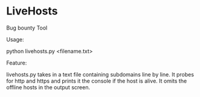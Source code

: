 # LiveHosts
Bug bounty Tool


Usage:

python livehosts.py <filename.txt>

Feature:

livehosts.py takes in a text file containing subdomains line by line. It probes for http and https and prints it the console if the host is alive. It omits the offline hosts in the output screen.

